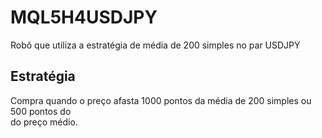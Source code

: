 # MQL5H4USDJPY
Robô que utiliza a estratégia de média de 200 simples no par USDJPY    

## Estratégia  
Compra quando o preço afasta 1000 pontos da média de 200 simples ou 500 pontos do  
do preço médio.  
